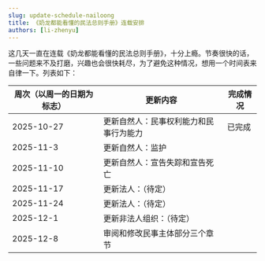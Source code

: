 ```yaml
---
slug: update-schedule-nailoong
title: 《奶龙都能看懂的民法总则手册》连载安排
authors: [li-zhenyu]
---
```


这几天一直在连载《奶龙都能看懂的民法总则手册》，十分上瘾。节奏很快的话，一些问题来不及打磨，兴趣也会很快耗尽，为了避免这种情况，想用一个时间表来自律一下。列表如下：

<!-- truncate -->

|周次（以周一的日期为标志）|更新内容|完成情况|
|-----------------------|--------|-------|
|2025-10-27|更新自然人：民事权利能力和民事行为能力|已完成|
|2025-11-3|更新自然人：监护| |
|2025-11-10|更新自然人：宣告失踪和宣告死亡| |
|2025-11-17|更新法人：（待定）| |
|2025-11-24|更新法人：（待定）| |
|2025-12-1|更新非法人组织：（待定）| |
|2025-12-8|审阅和修改民事主体部分三个章节| |